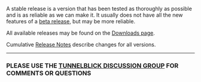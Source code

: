 A stable release is a version that has been tested as thoroughly as possible and is as reliable as we can make it. It usually does not have all the new features of a [beta release](cBeta.md), but may be more reliable.

All available releases may be found on the [Downloads page](DownloadsEntry.md).

Cumulative [Release Notes](RlsNotes.md) describe changes for all versions.


---


### PLEASE USE THE [TUNNELBLICK DISCUSSION GROUP](https://groups.google.com/forum/#!forum/tunnelblick-discuss) FOR COMMENTS OR QUESTIONS